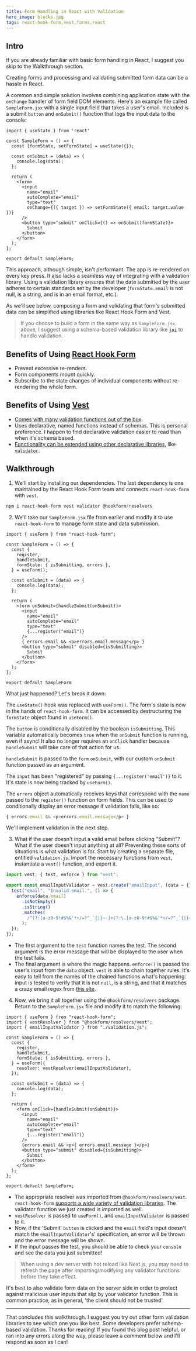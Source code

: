 ```yaml
---
title: Form Handling in React with Validation
hero_image: blocks.jpg
tags: react-hook-form,vest,forms,react
---
```


## Intro

If you are already familiar with basic form handling in React, I suggest you skip to the Walkthrough section.

Creating forms and processing and validating submitted form data can be a hassle in React.

A common and simple solution involves combining application state with the `onChange` handler of form field DOM elements. Here's an example file called `SampleForm.jsx` with a single input field that takes a user's email. Included is a submit `button` and `onSubmit()` function that logs the input data to the console:

```jsx=
import { useState } from 'react'

const SampleForm = () => {
  const [formState, setFormState] = useState({});

  const onSubmit = (data) => {
    console.log(data);
  };

  return (
    <form>
      <input
        name="email"
        autoComplete="email"
        type="text"
        onChange={({ target }) => setFormState({ email: target.value })}
      />
      <button type="submit" onClick={() => onSubmit(formState)}>
        Submit
      </button>
    </form>
  );
};

export default SampleForm;
```

This approach, although simple, isn't performant. The app is re-rendered on every key press. It also lacks a seamless way of integrating with a validation library. Using a validation library ensures that the data submitted by the user adheres to certain standards set by the developer (`formState.email` is not null, is a string, and is in an email format, etc.).

As we'll see below, composing a form and validating that form's submitted data can be simplified using libraries like React Hook Form and Vest.

> If you choose to build a form in the same way as `SampleForm.jsx` above, I suggest using a schema-based validation library like [`joi`](https://joi.dev/) to handle validation.

## Benefits of Using [React Hook Form](https://react-hook-form.com/)

- Prevent excessive re-renders.
- Form components mount quickly.
- Subscribe to the state changes of individual components without re-rendering the whole form.

## Benefits of Using [Vest](https://ealush.com/vest/#/)

- [Comes with many validation functions out of the box](https://ealush.com/vest/#/./n4s/rules).
- Uses declarative, named functions instead of schemas. This is personal preference. I happen to find declarative validation easier to read than when it's schema based.
- [Functionality can be extended using other declarative libraries](https://ealush.com/vest/#/./n4s/external), like [`validator`](https://github.com/validatorjs/validator.js).

## Walkthrough

1. We'll start by installing our dependencies. The last dependency is one maintained by the React Hook Form team and connects `react-hook-form` with `vest`.

```javascript
npm i react-hook-form vest validator @hookform/resolvers
```

2. We'll take our `SampleForm.jsx` file from earlier and modify it to use `react-hook-form` to manage form state and data submission.

```jsx=
import { useForm } from "react-hook-form";

const SampleForm = () => {
  const {
    register,
    handleSubmit,
    formState: { isSubmitting, errors },
  } = useForm();

  const onSubmit = (data) => {
    console.log(data);
  };

  return (
    <form onSubmit={handleSubmit(onSubmit)}>
      <input
        name="email"
        autoComplete="email"
        type="text"
        {...register("email")}
      />
      { errors.email && <p>errors.email.message</p> }
      <button type="submit" disabled={isSubmitting}>
        Submit
      </button>
    </form>
  );
};

export default SampleForm
```

What just happened? Let's break it down:

The `useState()` hook was replaced with `useForm()`. The form's state is now in the hands of `react-hook-form`. It can be accessed by destructuring the `formState` object found in `useForm()`.

The `button` is conditionally disabled by the boolean `isSubmitting`. This variable automatically becomes `true` when the `onSubmit` function is running, even if async! It also no longer requires an `onClick` handler because `handleSubmit` will take care of that action for us.

`handleSubmit` is passed to the `form` `onSubmit`, with our custom `onSubmit` function passed as an argument.

The `input` has been "registered" by passing `{...register('email')}` to it. It's state is now being tracked by `useForm()`.

The `errors` object automatically receives keys that correspond with the `name` passed to the `register()` function on form fields. This can be used to conditionally display an error message if validation fails, like so:

```javascript
{ errors.email && <p>errors.email.message</p> }
```

We'll implement validation in the next step.

3. What if the user doesn't input a valid email before clicking "Submit"? What if the user doesn't input anything at all? Preventing these sorts of situations is what validation is for. Start by creating a separate file, entitled `validation.js`. Import the necessary functions from `vest`, instantiate a `vest()` function, and export it.

```javascript
import vest, { test, enforce } from "vest";

export const emailInputValidator = vest.create("emailInput", (data = {}) => {
  test("email", "Invalid email.", () => {
    enforce(data.email)
      .isNotEmpty()
      .isString()
      .matches(
        /^(?:[a-z0-9!#$%&'*+/=?^_`{|}~-]+(?:\.[a-z0-9!#$%&'*+/=?^_`{|}~-]+)*|"(?:[\x01-\x08\x0b\x0c\x0e-\x1f\x21\x23-\x5b\x5d-\x7f]|\\[\x01-\x09\x0b\x0c\x0e-\x7f])*")@(?:(?:[a-z0-9](?:[a-z0-9-]*[a-z0-9])?\.)+[a-z0-9](?:[a-z0-9-]*[a-z0-9])?|\[(?:(?:25[0-5]|2[0-4][0-9]|[01]?[0-9][0-9]?)\.){3}(?:25[0-5]|2[0-4][0-9]|[01]?[0-9][0-9]?|[a-z0-9-]*[a-z0-9]:(?:[\x01-\x08\x0b\x0c\x0e-\x1f\x21-\x5a\x53-\x7f]|\\[\x01-\x09\x0b\x0c\x0e-\x7f])+)\])$/g
      );
  });
});
```

- The first argument to the `test` function names the test. The second argument is the error message that will be displayed to the user when the test fails.
- The final argument is where the magic happens. `enforce()` is passed the user's input from the `data` object. `vest` is able to chain together rules. It's easy to tell from the names of the chained functions what's happening: input is tested to verify that it is not `null`, is a string, and that it matches a crazy email regex from [this site](https://www.emailregex.com/).

4. Now, we bring it all together using the `@hookform/resolvers` package. Return to the `SampleForm.jsx` file and modify it to match the following:

```jsx=
import { useForm } from "react-hook-form";
import { vestResolver } from "@hookform/resolvers/vest";
import { emailInputValidator } from "./validation.js";

const SampleForm = () => {
  const {
    register,
    handleSubmit,
    formState: { isSubmitting, errors },
  } = useForm({
    resolver: vestResolver(emailInputValidator),
  });

  const onSubmit = (data) => {
    console.log(data);
  };

  return (
    <form onClick={handleSubmit(onSubmit)}>
      <input
        name="email"
        autoComplete="email"
        type="text"
        {...register("email")}
      />
      {errors.email && <p>{ errors.email.message }</p>}
      <button type="submit" disabled={isSubmitting}>
        Submit
      </button>
    </form>
  );
};

export default SampleForm;
```

- The appropriate resolver was imported from `@hookform/resolvers/vest`. `react-hook-form` [supports a wide variety of validation libraries](https://github.com/react-hook-form/resolvers#quickstart). The validator function we just created is imported as well.
- `vestResolver` is passed to `useForm()`, and `emailInputValidator` is passed to it.
- Now, if the 'Submit' `button` is clicked and the `email` field's input doesn't match the `emailInputValidator`'s' specification, an error will be thrown and the error message will be shown.
- If the input passes the test, you should be able to check your `console` and see the data you just submitted!

> When using a dev server with hot reload like Next.js, you may need to refresh the page after importing/modifying any validator functions before they take effect.

It's best to also validate form data on the server side in order to protect against malicious user inputs that slip by your validator function. This is common practice, as in general, 'the client should not be trusted'.

---

That concludes this walkthrough. I suggest you try out other form validation libraries to see which one you like best. Some developers prefer schema-based validation. Thanks for reading! If you found this blog post helpful, or ran into any errors along the way, please leave a comment below and I'll respond as soon as I can!
